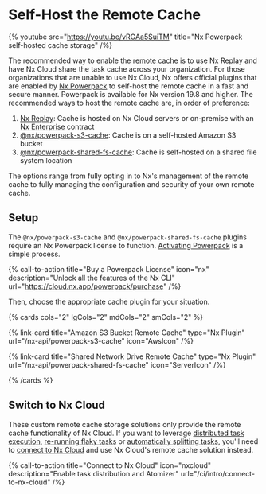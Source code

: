 # Self-Host the Remote Cache

{% youtube src="https://youtu.be/vRGAa5SuiTM" title="Nx Powerpack self-hosted cache storage" /%}

The recommended way to enable the [remote cache](/ci/features/remote-cache) is to use Nx Replay and have Nx Cloud share the task cache across your organization. For those organizations that are unable to use Nx Cloud, Nx offers official plugins that are enabled by [Nx Powerpack](/powerpack) to self-host the remote cache in a fast and secure manner. Powerpack is available for Nx version 19.8 and higher. The recommended ways to host the remote cache are, in order of preference:

1. [Nx Replay](/ci/features/remote-cache): Cache is hosted on Nx Cloud servers or on-premise with an [Nx Enterprise](/enterprise) contract
2. [@nx/powerpack-s3-cache](/nx-api/powerpack-s3-cache): Cache is on a self-hosted Amazon S3 bucket
3. [@nx/powerpack-shared-fs-cache](/nx-api/powerpack-shared-fs-cache): Cache is self-hosted on a shared file system location

The options range from fully opting in to Nx's management of the remote cache to fully managing the configuration and security of your own remote cache.

## Setup

The `@nx/powerpack-s3-cache` and `@nx/powerpack-shared-fs-cache` plugins require an Nx Powerpack license to function. [Activating Powerpack](/recipes/installation/activate-powerpack) is a simple process.

{% call-to-action title="Buy a Powerpack License" icon="nx" description="Unlock all the features of the Nx CLI" url="https://cloud.nx.app/powerpack/purchase" /%}

Then, choose the appropriate cache plugin for your situation.

{% cards cols="2" lgCols="2" mdCols="2" smCols="2" %}

{% link-card title="Amazon S3 Bucket Remote Cache" type="Nx Plugin" url="/nx-api/powerpack-s3-cache" icon="AwsIcon" /%}

{% link-card title="Shared Network Drive Remote Cache" type="Nx Plugin" url="/nx-api/powerpack-shared-fs-cache" icon="ServerIcon" /%}

{% /cards %}

## Switch to Nx Cloud

These custom remote cache storage solutions only provide the remote cache functionality of Nx Cloud. If you want to leverage [distributed task execution](/ci/features/distribute-task-execution), [re-running flaky tasks](/ci/features/flaky-tasks) or [automatically splitting tasks](/ci/features/split-e2e-tasks), you'll need to [connect to Nx Cloud](/ci/intro/connect-to-nx-cloud) and use Nx Cloud's remote cache solution instead.

{% call-to-action title="Connect to Nx Cloud" icon="nxcloud" description="Enable task distribution and Atomizer" url="/ci/intro/connect-to-nx-cloud" /%}
